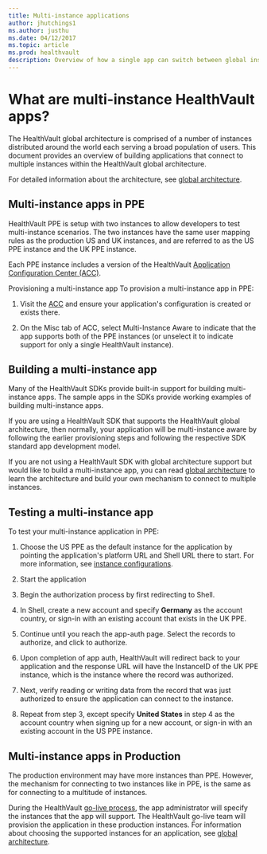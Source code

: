 ```yaml
---
title: Multi-instance applications
author: jhutchings1
ms.author: justhu
ms.date: 04/12/2017
ms.topic: article
ms.prod: healthvault
description: Overview of how a single app can switch between global instances based upon the user's configuration. 
---
```


# What are multi-instance HealthVault apps? 

The HealthVault global architecture is comprised of a number of instances distributed around the world each serving a broad population of users. This document provides an overview of building applications that connect to multiple instances within the HealthVault global architecture.

For detailed information about the architecture, see <a href="global-architecture.md" id="PageContent_13993_4">global architecture</a>.

Multi-instance apps in PPE
--------------------------

HealthVault PPE is setup with two instances to allow developers to test multi-instance scenarios. The two instances have the same user mapping rules as the production US and UK instances, and are referred to as the US PPE instance and the UK PPE instance.

Each PPE instance includes a version of the HealthVault [Application Configuration Center (ACC)](configurations.md).

Provisioning a multi-instance app
To provision a multi-instance app in PPE:

1.  Visit the [ACC](https://config.healthvault-ppe.com/) and ensure your application's configuration is created or exists there.

2.  On the <span class="label">Misc</span> tab of ACC, select <span class="label">Multi-Instance Aware</span> to indicate that the app supports both of the PPE instances (or unselect it to indicate support for only a single HealthVault instance).

Building a multi-instance app
-----------------------------

Many of the HealthVault SDKs provide built-in support for building multi-instance apps. The sample apps in the SDKs provide working examples of building multi-instance apps.

If you are using a HealthVault SDK that supports the HealthVault global architecture, then normally, your application will be multi-instance aware by following the earlier provisioning steps and following the respective SDK standard app development model.

If you are not using a HealthVault SDK with global architecture support but would like to build a multi-instance app, you can read <a href="global-architecture.md" id="PageContent_13993_10">global architecture</a> to learn the architecture and build your own mechanism to connect to multiple instances.

Testing a multi-instance app
----------------------------

To test your multi-instance application in PPE:

1.  Choose the US PPE as the default instance for the application by pointing the application's platform URL and Shell URL there to start. For more information, see [instance configurations](/healthvault/concepts/advanced/configurations.md).

2.  Start the application

3.  Begin the authorization process by first redirecting to Shell.

4.  In Shell, create a new account and specify **Germany** as the account country, or sign-in with an existing account that exists in the UK PPE.

5.  Continue until you reach the app-auth page. Select the records to authorize, and click to authorize.

6.  Upon completion of app auth, HealthVault will redirect back to your application and the response URL will have the InstanceID of the UK PPE instance, which is the instance where the record was authorized.

7.  Next, verify reading or writing data from the record that was just authorized to ensure the application can connect to the instance.

8.  Repeat from step 3, except specify **United States** in step 4 as the account country when signing up for a new account, or sign-in with an existing account in the US PPE instance.

Multi-instance apps in Production
---------------------------------

The production environment may have more instances than PPE. However, the mechanism for connecting to two instances like in PPE, is the same as for connecting to a multitude of instances.

During the HealthVault [go-live process](/healthvault/publishing/go-live.md), the app administrator will specify the instances that the app will support. The HealthVault go-live team will provision the application in these production instances. For information about choosing the supported instances for an application, see [global architecture](/healthvault/concepts/global-architecture.md).

